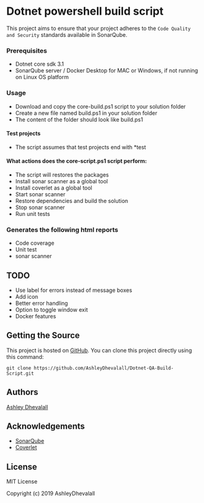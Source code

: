 # Dotnet powershell build script
This project aims to ensure that your project adheres to the `Code Quality and Security` standards available in SonarQube.

### Prerequisites
* Dotnet core sdk 3.1 
* SonarQube server / Docker Desktop for MAC or Windows, if not running on Linux OS platform

### Usage
* Download and copy the core-build.ps1 script to your solution folder
* Create a new file named build.ps1 in your solution folder
* The content of the folder should look like build.ps1

#### Test projects
* The script assumes that test projects end with *test

#### What actions does the core-script.ps1 script perform:
* The script will restores the packages
* Install sonar scanner as a global tool
* Install coverlet as a global tool
* Start sonar scanner
* Restore dependencies and build the solution
* Stop sonar scanner
* Run unit tests

### Generates the following html reports
* Code coverage
* Unit test
* sonar scanner

## TODO
* Use label for errors instead of message boxes
* Add icon
* Better error handling
* Option to toggle window exit
* Docker features

## Getting the Source

This project is hosted on [GitHub](https://github.com/AshleyDhevalall/Dotnet-QA-Build-Script). You can clone this project directly using this command:
```
git clone https://github.com/AshleyDhevalall/Dotnet-QA-Build-Script.git
```

## Authors

[Ashley Dhevalall](https://github.com/AshleyDhevalall)

## Acknowledgements

* [SonarQube](<http://nunit.org>)
* [Coverlet](<https://github.com/gurock/testrail-api>)

## License

MIT License

Copyright (c) 2019 AshleyDhevalall
